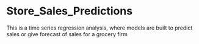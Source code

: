 # Store_Sales_Predictions
This is a time series regression analysis, where models are built to predict sales or give forecast of sales for a grocery firm
